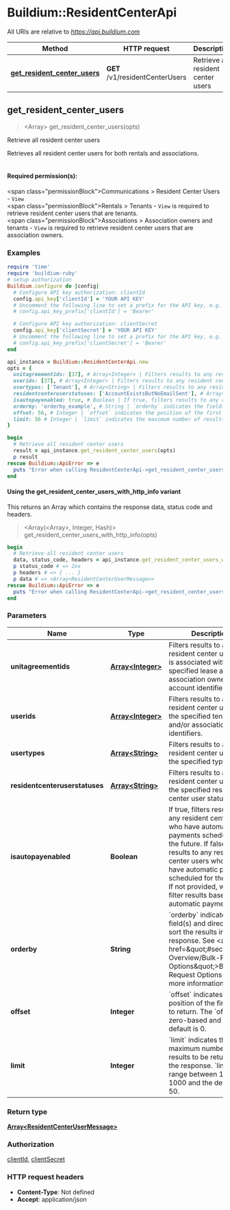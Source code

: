 # Buildium::ResidentCenterApi

All URIs are relative to *https://api.buildium.com*

| Method | HTTP request | Description |
| ------ | ------------ | ----------- |
| [**get_resident_center_users**](ResidentCenterApi.md#get_resident_center_users) | **GET** /v1/residentCenterUsers | Retrieve all resident center users |


## get_resident_center_users

> <Array<ResidentCenterUserMessage>> get_resident_center_users(opts)

Retrieve all resident center users

Retrieves all resident center users for both rentals and associations.              <br /><br /><h4>Required permission(s):</h4><span class=\"permissionBlock\">Communications &gt; Resident Center Users</span> - `View`              <br /><span class=\"permissionBlock\">Rentals &gt; Tenants</span> - `View` is required to retrieve resident center users that are tenants.              <br /><span class=\"permissionBlock\">Associations &gt; Association owners and tenants</span> - `View` is required to retrieve resident center users that are association owners.

### Examples

```ruby
require 'time'
require 'buildium-ruby'
# setup authorization
Buildium.configure do |config|
  # Configure API key authorization: clientId
  config.api_key['clientId'] = 'YOUR API KEY'
  # Uncomment the following line to set a prefix for the API key, e.g. 'Bearer' (defaults to nil)
  # config.api_key_prefix['clientId'] = 'Bearer'

  # Configure API key authorization: clientSecret
  config.api_key['clientSecret'] = 'YOUR API KEY'
  # Uncomment the following line to set a prefix for the API key, e.g. 'Bearer' (defaults to nil)
  # config.api_key_prefix['clientSecret'] = 'Bearer'
end

api_instance = Buildium::ResidentCenterApi.new
opts = {
  unitagreementids: [37], # Array<Integer> | Filters results to any resident center user who is associated with the specified lease and/or association ownership account identifiers.
  userids: [37], # Array<Integer> | Filters results to any resident center user with the specified tenant and/or association owner identifiers.
  usertypes: ['Tenant'], # Array<String> | Filters results to any resident center user with the specified types.
  residentcenteruserstatuses: ['AccountExistsButNoEmailSent'], # Array<String> | Filters results to any resident center user with the specified resident center user statuses.
  isautopayenabled: true, # Boolean | If true, filters results to any resident center users who have automatic payments scheduled for the future. If false, filters results to any resident center users  who do not have automatic payments scheduled for the future. If not provided, will not filter results based on automatic payments.
  orderby: 'orderby_example', # String | `orderby` indicates the field(s) and direction to sort the results in the response. See <a href=\"#section/API-Overview/Bulk-Request-Options\">Bulk Request Options</a> for more information.
  offset: 56, # Integer | `offset` indicates the position of the first record to return. The `offset` is zero-based and the default is 0.
  limit: 56 # Integer | `limit` indicates the maximum number of results to be returned in the response. `limit` can range between 1 and 1000 and the default is 50.
}

begin
  # Retrieve all resident center users
  result = api_instance.get_resident_center_users(opts)
  p result
rescue Buildium::ApiError => e
  puts "Error when calling ResidentCenterApi->get_resident_center_users: #{e}"
end
```

#### Using the get_resident_center_users_with_http_info variant

This returns an Array which contains the response data, status code and headers.

> <Array(<Array<ResidentCenterUserMessage>>, Integer, Hash)> get_resident_center_users_with_http_info(opts)

```ruby
begin
  # Retrieve all resident center users
  data, status_code, headers = api_instance.get_resident_center_users_with_http_info(opts)
  p status_code # => 2xx
  p headers # => { ... }
  p data # => <Array<ResidentCenterUserMessage>>
rescue Buildium::ApiError => e
  puts "Error when calling ResidentCenterApi->get_resident_center_users_with_http_info: #{e}"
end
```

### Parameters

| Name | Type | Description | Notes |
| ---- | ---- | ----------- | ----- |
| **unitagreementids** | [**Array&lt;Integer&gt;**](Integer.md) | Filters results to any resident center user who is associated with the specified lease and/or association ownership account identifiers. | [optional] |
| **userids** | [**Array&lt;Integer&gt;**](Integer.md) | Filters results to any resident center user with the specified tenant and/or association owner identifiers. | [optional] |
| **usertypes** | [**Array&lt;String&gt;**](String.md) | Filters results to any resident center user with the specified types. | [optional] |
| **residentcenteruserstatuses** | [**Array&lt;String&gt;**](String.md) | Filters results to any resident center user with the specified resident center user statuses. | [optional] |
| **isautopayenabled** | **Boolean** | If true, filters results to any resident center users who have automatic payments scheduled for the future. If false, filters results to any resident center users  who do not have automatic payments scheduled for the future. If not provided, will not filter results based on automatic payments. | [optional] |
| **orderby** | **String** | &#x60;orderby&#x60; indicates the field(s) and direction to sort the results in the response. See &lt;a href&#x3D;\&quot;#section/API-Overview/Bulk-Request-Options\&quot;&gt;Bulk Request Options&lt;/a&gt; for more information. | [optional] |
| **offset** | **Integer** | &#x60;offset&#x60; indicates the position of the first record to return. The &#x60;offset&#x60; is zero-based and the default is 0. | [optional] |
| **limit** | **Integer** | &#x60;limit&#x60; indicates the maximum number of results to be returned in the response. &#x60;limit&#x60; can range between 1 and 1000 and the default is 50. | [optional] |

### Return type

[**Array&lt;ResidentCenterUserMessage&gt;**](ResidentCenterUserMessage.md)

### Authorization

[clientId](../README.md#clientId), [clientSecret](../README.md#clientSecret)

### HTTP request headers

- **Content-Type**: Not defined
- **Accept**: application/json

